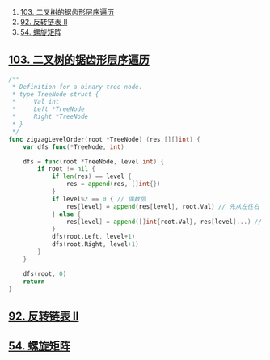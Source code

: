 
1. [103. 二叉树的锯齿形层序遍历](#103-二叉树的锯齿形层序遍历)
2. [92. 反转链表 II](#92-反转链表-ii)
3. [54. 螺旋矩阵](#54-螺旋矩阵)




## [103. 二叉树的锯齿形层序遍历](https://leetcode-cn.com/problems/binary-tree-zigzag-level-order-traversal/)


```go
/**
 * Definition for a binary tree node.
 * type TreeNode struct {
 *     Val int
 *     Left *TreeNode
 *     Right *TreeNode
 * }
 */
func zigzagLevelOrder(root *TreeNode) (res [][]int) {
	var dfs func(*TreeNode, int)

	dfs = func(root *TreeNode, level int) {
		if root != nil {
			if len(res) == level {
				res = append(res, []int{})
			}
			if level%2 == 0 { // 偶数层
				res[level] = append(res[level], root.Val) // 先从左往右
			} else {
				res[level] = append([]int{root.Val}, res[level]...) // 再从右往左进行下一层遍历
			}
			dfs(root.Left, level+1)
			dfs(root.Right, level+1)
		}
	}

	dfs(root, 0)
	return
}
```




## [92. 反转链表 II](https://leetcode-cn.com/problems/reverse-linked-list-ii/)




## [54. 螺旋矩阵](https://leetcode-cn.com/problems/spiral-matrix/)




